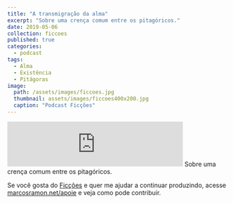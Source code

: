 ```yaml
---
title: "A transmigração da alma"
excerpt: "Sobre uma crença comum entre os pitagóricos."
date: 2019-05-06
collection: ficcoes
published: true
categories:
  - podcast
tags: 
  - Alma
  - Existência
  - Pitágoras
image: 
  path: /assets/images/ficcoes.jpg
  thumbnail: assets/images/ficcoes400x200.jpg
  caption: "Podcast Ficções"
---
```


<iframe src="https://anchor.fm/podcastficcoes/embed/episodes/A-transmigrao-da-alma-e3uufs" height="102px" width="400px" frameborder="0" scrolling="no"></iframe>
Sobre uma crença comum entre os pitagóricos.

Se você gosta do [Ficções](https://marcosramon.net/ficcoes/) e quer me ajudar a continuar produzindo, acesse [marcosramon.net/apoie](https://marcosramon.net/apoie/) e veja como pode contribuir. 
